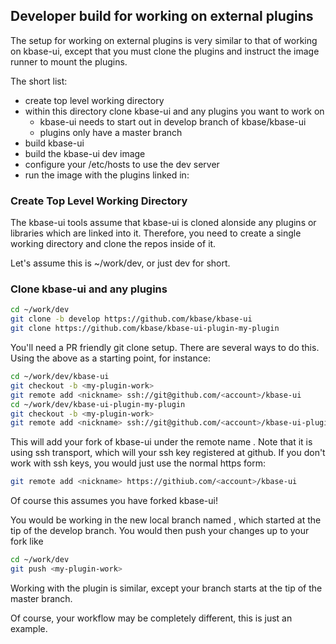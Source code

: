 


## Developer build for working on external plugins

The setup for working on external plugins is very similar to that of working on kbase-ui, except that you must clone the plugins and instruct the image runner to mount the plugins.

The short list:

- create top level working directory
- within this directory clone kbase-ui and any plugins you want to work on
    - kbase-ui needs to start out in develop branch of kbase/kbase-ui
    - plugins only have a master branch
- build kbase-ui
- build the kbase-ui dev image
- configure your /etc/hosts to use the dev server
- run the image with the plugins linked in:


### Create Top Level Working Directory

The kbase-ui tools assume that kbase-ui is cloned alonside any plugins or libraries which are linked into it. Therefore, you need to create a single working directory and clone the repos inside of it.

Let's assume this is ~/work/dev, or just dev for short.

### Clone kbase-ui and any plugins

```bash
cd ~/work/dev
git clone -b develop https://github.com/kbase/kbase-ui
git clone https://github.com/kbase/kbase-ui-plugin-my-plugin
```

You'll need a PR friendly git clone setup. There are several ways to do this. Using the above as a starting point, for instance:

```bash
cd ~/work/dev/kbase-ui
git checkout -b <my-plugin-work>
git remote add <nickname> ssh://git@github.com/<account>/kbase-ui
cd ~/work/dev/kbase-ui-plugin-my-plugin
git checkout -b <my-plugin-work>
git remote add <nickname> ssh://git@github.com/<account>/kbase-ui-plugin-my-plugin
```

This will add your fork of kbase-ui under the remote name <nickname>. Note that it is using ssh transport, which will your ssh key registered at github. If you don't work with ssh keys, you would just use the normal https form:

```bash
git remote add <nickname> https://githiub.com/<account>/kbase-ui
```

Of course this assumes you have forked kbase-ui!

You would be working in the new local branch named <my-plugin-work>, which started at the tip of the develop branch. You would then push your changes up to your fork like

```bash
cd ~/work/dev
git push <my-plugin-work>
```

Working with the plugin is similar, except your branch starts at the tip of the master branch.

Of course, your workflow may be completely different, this is just an example.

